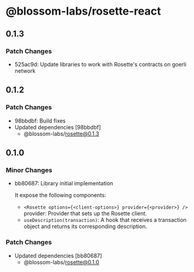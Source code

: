 # @blossom-labs/rosette-react

## 0.1.3

### Patch Changes

- 525ac9d: Update libraries to work with Rosette's contracts on goerli network

## 0.1.2

### Patch Changes

- 98bbdbf: Build fixes
- Updated dependencies [98bbdbf]
  - @blossom-labs/rosette@0.1.3

## 0.1.0

### Minor Changes

- bb80687: Library initial implementation

  It expose the following components:

  - `<Rosette options={<client-options>} provider={<provider>} />` provider: Provider that sets up the Rosette client.
  - `useDescription(transaction)`: A hook that receives a transaction object and returns its corresponding description.

### Patch Changes

- Updated dependencies [bb80687]
  - @blossom-labs/rosette@0.1.0
